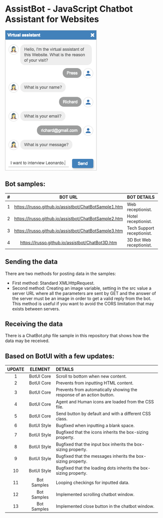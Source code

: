# AssistBot - JavaScript Chatbot Assistant for Websites

![alt screen](https://raw.githubusercontent.com/lrusso/assistbot/master/ChatBot.png)

## Bot samples:

| #  | BOT URL  | BOT DETAILS |
| :------------: |:---------------:| :-----|
| 1 | https://lrusso.github.io/assistbot/ChatBotSample1.htm | Web receptionist.
| 2 | https://lrusso.github.io/assistbot/ChatBotSample2.htm | Hotel receptionist.
| 3 | https://lrusso.github.io/assistbot/ChatBotSample3.htm | Tech Support receptionist.
| 4 | https://lrusso.github.io/assistbot/ChatBot3D.htm | 3D Bot Web receptionist.

## Sending the data

There are two methods for posting data in the samples:

- First method: Standard XMLHttpRequest.
- Second method: Creating an image variable, setting in the src value a server URL where all the parameters are sent by GET and the answer of the server must be an image in order to get a valid reply from the bot. This method is useful if you want to avoid the CORS limitation that may exists between servers.

## Receiving the data

There is a ChatBot.php file sample in this repository that shows how the data may be received.

## Based on BotUI with a few updates:

| UPDATE  | ELEMENT  | DETAILS |
| :------------: |:---------------:| :-----|
| 1 | BotUI Core | Scroll to bottom when new content.
| 2 | BotUI Core | Prevents from inputting HTML content.
| 3 | BotUI Core | Prevents from automatically showing the response of an action button.
| 4 | BotUI Core | Agent and Human icons are loaded from the CSS file.
| 5 | BotUI Core | Send button by default and with a different CSS class.
| 6 | BotUI Style | Bugfixed when inputting a blank space.
| 7 | BotUI Style | Bugfixed that the icons inherits the box-sizing property.
| 8 | BotUI Style | Bugfixed that the input box inherits the box-sizing property.
| 9 | BotUI Style | Bugfixed that the messages inherits the box-sizing property.
| 10 | BotUI Style | Bugfixed that the loading dots inherits the box-sizing property.
| 11 | Bot Samples | Looping checkings for inputted data.
| 12 | Bot Samples | Implemented scrolling chatbot window.
| 13 | Bot Samples | Implemented close button in the chatbot window.
